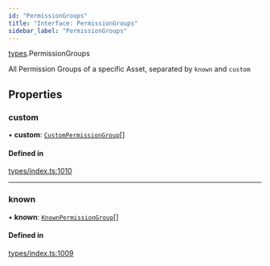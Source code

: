 ```yaml
---
id: "PermissionGroups"
title: "Interface: PermissionGroups"
sidebar_label: "PermissionGroups"
---
```


[types](../../../modules/Types/Types.md).PermissionGroups

All Permission Groups of a specific Asset, separated by `known` and `custom`

## Properties

### custom

• **custom**: [`CustomPermissionGroup`](../../../classes/API/Entities/CustomPermissionGroup/CustomPermissionGroup.md)[]

#### Defined in

[types/index.ts:1010](https://github.com/PolymeshAssociation/polymesh-sdk/blob/95e180d28/src/types/index.ts#L1010)

___

### known

• **known**: [`KnownPermissionGroup`](../../../classes/API/Entities/KnownPermissionGroup/KnownPermissionGroup.md)[]

#### Defined in

[types/index.ts:1009](https://github.com/PolymeshAssociation/polymesh-sdk/blob/95e180d28/src/types/index.ts#L1009)
